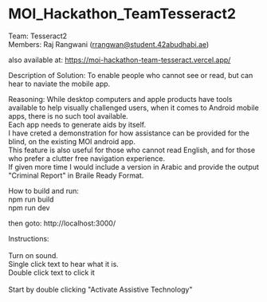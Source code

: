 # MOI_Hackathon_TeamTesseract2

Team: Tesseract2 <br>
Members: Raj Rangwani (rrangwan@student.42abudhabi.ae) 

also available at: https://moi-hackathon-team-tesseract.vercel.app/

Description of Solution: To enable people who cannot see or read, but can hear to naviate the mobile app.

Reasoning: While desktop computers and apple products have tools available to help visually challenged users, when it comes to Android mobile apps, there is no such tool available. <br>
Each app needs to generate aids by itself. <br> I have creted a demonstration for how assistance can be provided for the blind, on the existing MOI android app. <br>
This feature is also useful for those who cannot read English, and for those who prefer a clutter free navigation experience.<br>
If given more time I would include a version in Arabic and provide the output "Criminal Report" in Braile Ready Format.<br>

How to build and run: <br>
npm run build <br>
npm run dev

then goto: http://localhost:3000/


Instructions:<br><br>
Turn on sound.<br>
Single click text to hear what it is.<br>
Double click text to click it<br><br>
Start by double clicking "Activate Assistive Technology"
